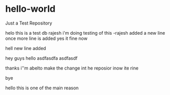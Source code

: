 # hello-world
Just a Test Repository

helo this is a test db
rajesh i'm doing testing of this
-rajesh
added a new line
once more line is added
yes it fine now

hell new line added


hey guys
 hello asdfasdfa
 asdfasdf
 

 thanks i''m abelto make the change int he reposior inow ite rine 

 bye

hello this is one of the main reason 
